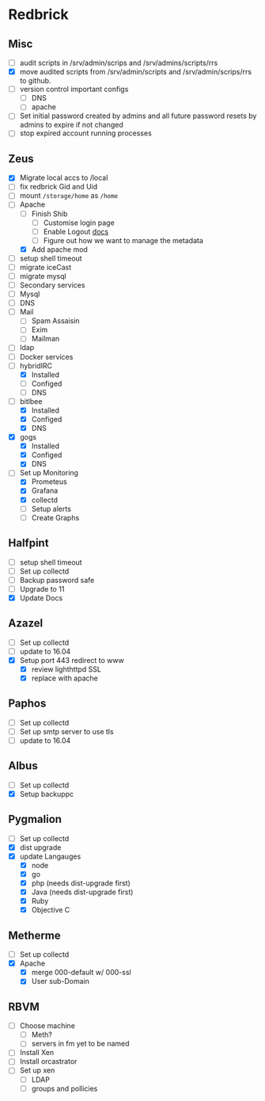 # Redbrick

## Misc

- [ ] audit scripts in /srv/admin/scrips and /srv/admins/scripts/rrs
- [x] move audited scripts from /srv/admin/scripts and /srv/admin/scrips/rrs to github.
- [ ] version control important configs
  - [ ] DNS
  - [ ] apache
- [ ] Set initial password created by admins and all future password resets by admins
  to expire if not changed
- [ ] stop expired account running processes

## Zeus

- [x] Migrate local accs to /local
- [ ] fix redbrick Gid and Uid
- [ ] mount `/storage/home` as `/home`
- [ ] Apache
  - [ ] Finish Shib
    - [ ] Customise login page
    - [ ] Enable Logout [docs](https://wiki.shibboleth.net/confluence/display/IDP30/LogoutConfiguration)
    - [ ] Figure out how we want to manage the metadata
  - [x] Add apache mod
- [ ] setup shell timeout
- [ ] migrate iceCast
- [ ] migrate mysql
- [ ]  Secondary services
  - [ ] Mysql
  - [ ] DNS
  - [ ] Mail
    - [ ] Spam Assaisin
    - [ ] Exim
    - [ ] Mailman
  - [ ] ldap
- [ ]  Docker services
  - [ ] hybridIRC
    - [x] Installed
    - [ ] Configed
    - [ ] DNS
  - [ ] bitlbee
    - [x] Installed
    - [x] Configed
    - [x] DNS
  - [x] gogs
    - [x] Installed
    - [x] Configed
    - [x] DNS
  - [ ] Set up Monitoring
    - [x] Prometeus
    - [x] Grafana
    - [x] collectd
    - [ ] Setup alerts
    - [ ] Create Graphs

## Halfpint

- [ ] setup shell timeout
- [ ] Set up collectd
- [ ] Backup password safe
- [ ] Upgrade to 11
- [x] Update Docs

## Azazel

- [ ] Set up collectd
- [ ] update to 16.04
- [x] Setup port 443 redirect to www
  - [x] review lighthttpd SSL
  - [x] replace with apache

## Paphos

- [ ] Set up collectd
- [ ] Set up smtp server to use tls
- [ ] update to 16.04

## Albus

- [ ] Set up collectd
- [x] Setup backuppc

## Pygmalion

- [ ] Set up collectd
- [X] dist upgrade
- [X] update Langauges
  - [X] node
  - [X] go
  - [X] php (needs dist-upgrade first)
  - [X] Java (needs dist-upgrade first)
  - [X] Ruby
  - [X] Objective C

## Metherme

- [ ] Set up collectd
- [X] Apache
  - [X] merge 000-default w/ 000-ssl
  - [X] User sub-Domain

## RBVM

- [ ] Choose machine
  - [ ] Meth?
  - [ ] servers in fm yet to be named
- [ ] Install Xen
- [ ] Install orcastrator
- [ ] Set up xen
  - [ ] LDAP
  - [ ] groups and pollicies
